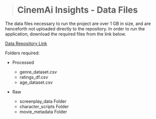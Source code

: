 > # CinemAi Insights - Data Files

The data files necessary to run the project are over 1 GB in size, and are henceforth not uploaded directly to the repository. In order to run the application, download the required files from the link below.

[Data Repository Link](https://1drv.ms/f/s!AqM-iZWYLD9iiMEoNeS-IOfAYnDz4Q?e=PvThzu) <br>

Folders required:

- Processed
  - genre_dataset.csv
  - ratings_df.csv
  - age_dataset.csv

- Raw
  - screenplay_data Folder
  - character_scripts Folder
  - movie_metadata Folder

